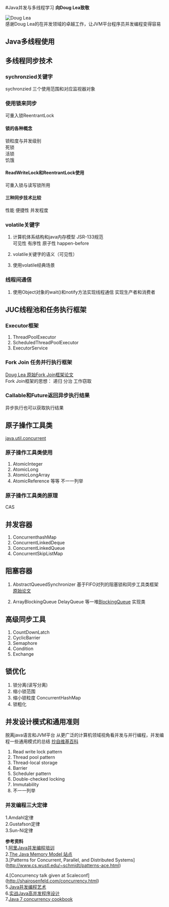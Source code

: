 #Java并发与多线程学习
**向Doug Lea致敬**  

![Doug Lea](http://ifeve.com/wp-content/uploads/2013/05/2934349b033b5bb502db9e8436d3d539b600bcb8.jpg)  
感谢Doug Lea的在并发领域的卓越工作，让JVM平台程序员并发编程变得容易

## Java多线程使用

## 多线程同步技术
### sychronzied关键字
  sychronzied 三个使用范围和对应监视器对象
  
### 使用锁来同步
 可重入锁ReentrantLock
 	
#### 锁的各种概念
 锁粒度与并发级别   
 死锁  
 活锁   
 饥饿   
#### ReadWriteLock和ReentrantLock使用
可重入锁与读写锁所用


#### 三种同步技术比较  
 性能 便捷性  并发程度

### volatile关键字
1. 计算机体系结构和java内存模型 
    JSR-133规范  
    可见性  有序性 原子性 happen-before
2. volatile关键字的语义（可见性）     
  
3. 使用volatile经典场景 
    

### 线程间通信
 1. 使用Object对象的wait()和notify方法实现线程通信
  实现生产者和消费者


## JUC线程池和任务执行框架
### Executor框架
1. ThreadPoolExecutor   
2. ScheduledThreadPoolExecutor   
3. ExecutorService

### Fork Join 任务并行执行框架
 [Doug Lea 原始Fork Join框架论文](http://gee.cs.oswego.edu/dl/papers/fj.pdf)   
 Fork Join框架的思想： 递归 分治 工作窃取 
 
### Callable和Future返回异步执行结果
 异步执行也可以获取执行结果
 
## 原子操作工具类
[java.util.concurrent](http://docs.oracle.com/javase/8/docs/api/java/util/concurrent/atomic/package-summary.html)
### 原子操作工具类使用
 1. AtomicInteger  
 2. AtomicLong  
 3. AtomicLongArray   
 4. AtomicReference  等等 不一一列举
 
### 原子操作工具类的原理 
   CAS
   
 
## 并发容器
1. ConcurrenthashMap   
2. ConcurrentLinkedDeque    
3. ConcurrentLinkedQueue 
4. ConcurrentSkipListMap   

## 阻塞容器 
1. AbstractQueuedSynchronizer 基于FIFO对列的阻塞锁和同步工具类框架  
[原始论文](http://gee.cs.oswego.edu/dl/papers/aqs.pdf)

2. ArrayBlockingQueue DelayQueue 等一堆[BlockingQueue](http://docs.oracle.com/javase/8/docs/api/java/util/concurrent/BlockingQueue.html) 实现类

## 高级同步工具
1. CountDownLatch
2. CyclicBarrier	
3. Semaphore
4. Condition
5. Exchange


## 锁优化
1. 锁分离(读写分离)
2. 缩小锁范围 
3. 缩小锁粒度 ConcurrentHashMap
4. 锁粗化

 

## 并发设计模式和通用准则
脱离java语言和JVM平台 从更广泛的计算机领域视角看并发与并行编程，并发编程一些通用模式的总结 
[抄自维基百科](https://en.wikipedia.org/wiki/Concurrency_pattern)   
1. Read write lock pattern     
2. Thread pool pattern    
3. Thread-local storage    
4. Barrier    
5. Scheduler pattern  
6. Double-checked locking    
7. Immutability  
8. 不一一列举    

### 并发编程三大定律 
1.Amdahl定律   
2.Gustafson定律  
3.Sun-Ni定律  


**参考资料**   
1.[阿里Java并发编程培训](http://wenku.baidu.com/link?url=LR9AGCKKiyMhHKGCG60XrlqtMWTr3-GBVcgyMWjN2ro6d2Vid36nSQ37Re4dhMmq2bs7Udqf9qDQs1OwLn0Sma3Q0e5UHhkQ-ujxnABHXU3)   
2.[The Java Memory Model 站点](http://www.cs.umd.edu/~pugh/java/memoryModel/)  
3.[Patterns for Concurrent, Parallel, and Distributed Systems] (http://www.cs.wustl.edu/~schmidt/patterns-ace.html)  

4.[Concurrency talk given at Scaleconf] (http://shairosenfeld.com/concurrency.html)  
5.[Java并发编程艺术](http://www.duokan.com/book/94743)    
6.[实战Java高并发程序设计](http://www.duokan.com/book/118009)   
7.[Java 7 concurrency cookbook](http://ifeve.com/java-7-concurrency-cookbook/)








